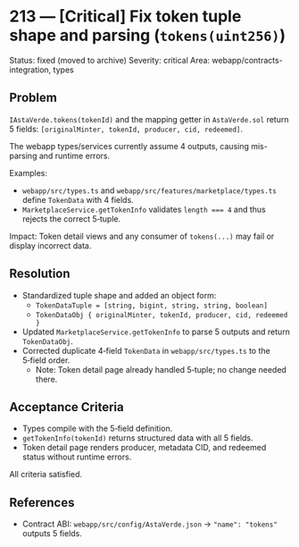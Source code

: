 # 213 — [Critical] Fix token tuple shape and parsing (`tokens(uint256)`)

Status: fixed (moved to archive)
Severity: critical
Area: webapp/contracts-integration, types

## Problem
`IAstaVerde.tokens(tokenId)` and the mapping getter in `AstaVerde.sol` return 5 fields:
`[originalMinter, tokenId, producer, cid, redeemed]`.

The webapp types/services currently assume 4 outputs, causing mis-parsing and runtime errors.

Examples:
- `webapp/src/types.ts` and `webapp/src/features/marketplace/types.ts` define `TokenData` with 4 fields.
- `MarketplaceService.getTokenInfo` validates `length === 4` and thus rejects the correct 5‑tuple.

Impact: Token detail views and any consumer of `tokens(...)` may fail or display incorrect data.

## Resolution
- Standardized tuple shape and added an object form:
  - `TokenDataTuple = [string, bigint, string, string, boolean]`
  - `TokenDataObj { originalMinter, tokenId, producer, cid, redeemed }`
- Updated `MarketplaceService.getTokenInfo` to parse 5 outputs and return `TokenDataObj`.
- Corrected duplicate 4‑field `TokenData` in `webapp/src/types.ts` to the 5‑field order.
  - Note: Token detail page already handled 5‑tuple; no change needed there.

## Acceptance Criteria
- Types compile with the 5‑field definition.
- `getTokenInfo(tokenId)` returns structured data with all 5 fields.
- Token detail page renders producer, metadata CID, and redeemed status without runtime errors.

All criteria satisfied.

## References
- Contract ABI: `webapp/src/config/AstaVerde.json` → `"name": "tokens"` outputs 5 fields.

